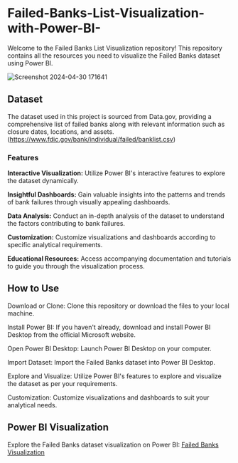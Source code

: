 # Failed-Banks-List-Visualization-with-Power-BI-
Welcome to the Failed Banks List Visualization repository! This repository contains all the resources you need to visualize the Failed Banks dataset using Power BI.

![Screenshot 2024-04-30 171641](https://github.com/CMachogu/Failed-Banks-List-Visualization-with-Power-BI-/assets/159150903/c12fa5b1-ef37-42fb-b7c3-5c4a624c0401)


## Dataset
The dataset used in this project is sourced from Data.gov, providing a comprehensive list of failed banks along with relevant information such as closure dates, locations, and assets. (https://www.fdic.gov/bank/individual/failed/banklist.csv)

### Features

**Interactive Visualization:** Utilize Power BI's interactive features to explore the dataset dynamically.

**Insightful Dashboards:** Gain valuable insights into the patterns and trends of bank failures through visually appealing dashboards.

**Data Analysis:** Conduct an in-depth analysis of the dataset to understand the factors contributing to bank failures.

**Customization:** Customize visualizations and dashboards according to specific analytical requirements.

**Educational Resources:** Access accompanying documentation and tutorials to guide you through the visualization process.

## How to Use

Download or Clone: Clone this repository or download the files to your local machine.

Install Power BI: If you haven't already, download and install Power BI Desktop from the official Microsoft website.

Open Power BI Desktop: Launch Power BI Desktop on your computer.

Import Dataset: Import the Failed Banks dataset into Power BI Desktop.

Explore and Visualize: Utilize Power BI's features to explore and visualize the dataset as per your requirements.

Customization: Customize visualizations and dashboards to suit your analytical needs.

## Power BI Visualization

Explore the Failed Banks dataset visualization on Power BI:
[Failed Banks Visualization](https://app.powerbi.com/view?r=45fd69ab-f616-4e5a-9159-bb061b14b187)
